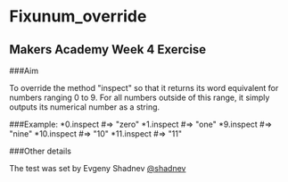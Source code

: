 # Fixunum_override

## Makers Academy Week 4 Exercise

###Aim

To override the method "inspect" so that it returns its word equivalent for numbers ranging 0 to 9. For all numbers outside of this range, it simply outputs its numerical number as a string.

###Example:
*0.inspect #=> "zero"
*1.inspect #=> "one"
*9.inspect #=> "nine"
*10.inspect #=> "10"
*11.inspect #=> "11"

###Other details

The test was set by Evgeny Shadnev [@shadnev](https://github.com/shadnev)